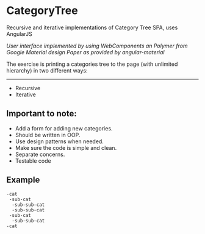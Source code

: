 CategoryTree
============

Recursive and iterative implementations of Category Tree SPA, uses AngularJS

*User interface implemented by using WebComponents an Polymer from Google Material design Paper as provided by  angular-material*



The exercise is printing a categories tree to the page (with unlimited hierarchy) in two different ways:

------------

* Recursive
* Iterative

Important to note:
------------------

* Add a form for adding new categories.
* Should be written in OOP.
* Use design patterns when needed.
* Make sure the code is simple and clean.
* Separate concerns.
* Testable code

Example
-------

    -cat
     -sub-cat
      -sub-sub-cat
      -sub-sub-cat
     -sub-cat
      -sub-sub-cat
    -cat
